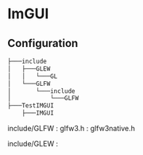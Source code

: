 # ImGUI

## Configuration
```Bash
├───include
│   ├───GLEW
│   │   └───GL
│   └───GLFW
│       └───include
│           └───GLFW
├───TestIMGUI
    ├───IMGUI
```

include/GLFW
: glfw3.h
: glfw3native.h

include/GLEW
: 
